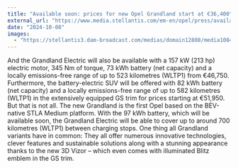 ```yaml
---
title: "Available soon: prices for new Opel Grandland start at €36,400"
external_url: "https://www.media.stellantis.com/em-en/opel/press/available-soon-prices-for-new-opel-grandland-start-at-36-400"
date: "2024-10-08"
images:
  - "https://stellantis3.dam-broadcast.com/medias/domain12808/media108476/2543053-455lfat1nu-xlarge.jpg"
---
```


And the Grandland Electric will also be available with a 157 kW (213 hp) electric motor, 345 Nm of torque, 73 kWh battery (net capacity) and a locally emissions-free range of up to 523 kilometres (WLTP1) from €46,750. Furthermore, the battery-electric SUV will be offered with 82 kWh battery (net capacity) and a locally emissions-free range of up to 582 kilometres (WLTP1) in the extensively equipped GS trim for prices starting at €51,950. But that is not all. The new Grandland is the first Opel based on the BEV-native STLA Medium platform. With the 97 kWh battery, which will be available soon, the Grandland Electric will be able to cover up to around 700 kilometres (WLTP1) between charging stops. One thing all Grandland variants have in common: They all offer numerous innovative technologies, clever features and sustainable solutions along with a stunning appearance thanks to the new 3D Vizor – which even comes with illuminated Blitz emblem in the GS trim.